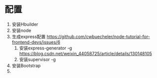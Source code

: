 # 配置



1. 安装Hbuilder
2. 安装node
3. 生成express配置 https://github.com/cwbuecheler/node-tutorial-for-frontend-devs/issues/6
   1. 安装express-generator -g https://blog.csdn.net/weixin_44058725/article/details/130148105
   1. 安装supervisor -g
4. 安装Bootstrap
5. 